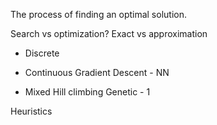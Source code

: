 The process of finding an optimal solution.

Search vs optimization?
Exact vs approximation


- Discrete


- Continuous
Gradient Descent - NN


- Mixed
Hill climbing
Genetic - 1 


Heuristics 



